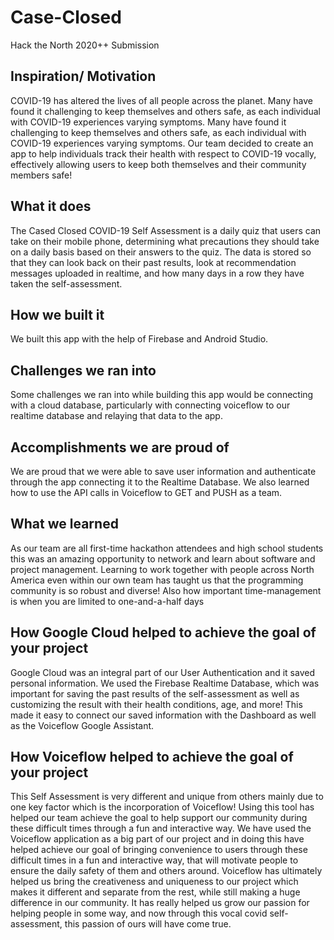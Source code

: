 # Case-Closed
Hack the North 2020++ Submission

## Inspiration/ Motivation
COVID-19 has altered the lives of all people across the planet. Many have found it challenging to keep themselves and others safe, as each individual with COVID-19 experiences varying symptoms. Many have found it challenging to keep themselves and others safe, as each individual with COVID-19 experiences varying symptoms. Our team decided to create an app to help individuals track their health with respect to COVID-19 vocally, effectively allowing users to keep both themselves and their community members safe!

## What it does
The Cased Closed COVID-19 Self Assessment is a daily quiz that users can take on their mobile phone, determining what precautions they should take on a daily basis based on their answers to the quiz. The data is stored so that they can look back on their past results, look at recommendation messages uploaded in realtime, and how many days in a row they have taken the self-assessment.

## How we built it
We built this app with the help of Firebase and Android Studio. 

## Challenges we ran into
Some challenges we ran into while building this app would be connecting with a cloud database, particularly with connecting voiceflow to our realtime database and relaying that data to the app.

## Accomplishments we are proud of
We are proud that we were able to save user information and authenticate through the app connecting it to the Realtime Database. We also learned how to use the API calls in Voiceflow to GET and PUSH as a team.

## What we learned
As our team are all first-time hackathon attendees and high school students this was an amazing opportunity to network and learn about software and project management. Learning to work together with people across North America even within our own team has taught us that the programming community is so robust and diverse! Also how important time-management is when you are limited to one-and-a-half days

## How Google Cloud helped to achieve the goal of your project
Google Cloud was an integral part of our User Authentication and it saved personal information. We used the Firebase Realtime Database, which was important for saving the past results of the self-assessment as well as customizing the result with their health conditions, age, and more! This made it easy to connect our saved information with the Dashboard as well as the Voiceflow Google Assistant.

## How Voiceflow helped to achieve the goal of your project
This  Self Assessment is very different and unique from others mainly due to one key factor which is the incorporation of  Voiceflow! Using this tool has helped our team achieve the goal to help support our community during these difficult times through a fun and interactive way. We have used the Voiceflow application as a big part of our project and in doing this have helped achieve our goal of bringing convenience to users through these difficult times in a fun and interactive way, that will motivate people to ensure the daily safety of them and others around. Voiceflow has ultimately helped us bring the creativeness and uniqueness to our project which makes it different and separate from the rest, while still making a huge difference in our community. It has really helped us grow our passion for helping people in some way, and now through this vocal covid self-assessment, this passion of ours will have come true.
